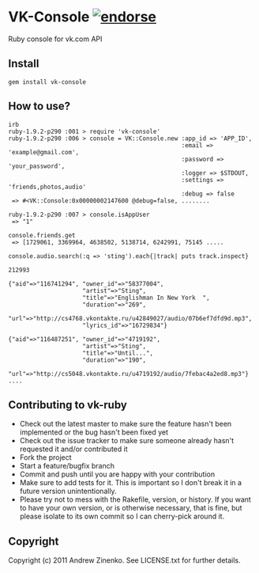 # VK-Console [![endorse](http://api.coderwall.com/zinenko/endorsecount.png)](http://coderwall.com/zinenko)

Ruby console for vk.com API 

## Install

`gem install vk-console`

## How to use?
```.ruby
irb 
ruby-1.9.2-p290 :001 > require 'vk-console'
ruby-1.9.2-p290 :006 > console = VK::Console.new :app_id => 'APP_ID', 
                                                 :email => 'example@gmail.com', 
                                                 :password => 'your_password', 
                                                 :logger => $STDOUT,
                                                 :settings => 'friends,photos,audio'
                                                 :debug => false
 => #<VK::Console:0x00000002147600 @debug=false, ........
 
ruby-1.9.2-p290 :007 > console.isAppUser
 => "1" 

console.friends.get
 => [1729061, 3369964, 4638502, 5138714, 6242991, 75145 .....

console.audio.search(:q => 'sting').each{|track| puts track.inspect}

212993

{"aid"=>"116741294", "owner_id"=>"58377004", 
                     "artist"=>"Sting", 
                     "title"=>"Englishman In New York  ", 
                     "duration"=>"269", 
                     "url"=>"http://cs4768.vkontakte.ru/u42849027/audio/07b6ef7dfd9d.mp3", 
                     "lyrics_id"=>"16729834"}

{"aid"=>"116487251", "owner_id"=>"4719192", 
                     "artist"=>"Sting", 
                     "title"=>"Until...", 
                     "duration"=>"190", 
                     "url"=>"http://cs5048.vkontakte.ru/u4719192/audio/7febac4a2ed8.mp3"}
....
```

## Contributing to vk-ruby
 
* Check out the latest master to make sure the feature hasn't been implemented or the bug hasn't been fixed yet
* Check out the issue tracker to make sure someone already hasn't requested it and/or contributed it
* Fork the project
* Start a feature/bugfix branch
* Commit and push until you are happy with your contribution
* Make sure to add tests for it. This is important so I don't break it in a future version unintentionally.
* Please try not to mess with the Rakefile, version, or history. If you want to have your own version, or is otherwise necessary, that is fine, but please isolate to its own commit so I can cherry-pick around it.

## Copyright

Copyright (c) 2011 Andrew Zinenko. See LICENSE.txt for
further details.
